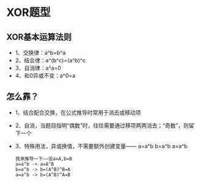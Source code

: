 # XOR题型

## XOR基本运算法则
*   1、交换律：a^b=b^a
*   2、结合律：a^(b^c)=(a^b)^c
*   3、自消律：a^a=0
*   4、和0异或不变：a^0=a

## 怎么靠？
*   1、结合配合交换，在公式推导时常用于消去或移动项
*   2、自消，当题目指明“偶数”时，往往需要通过移项两两消去；“奇数”，则留下一个
*   3、特殊用法，异或换值，不需要额外创建变量——
        a=a^b
        b=a^b
        a=a^b

        我来推导一下——设a=A,b=B
        a=a^b -> a=A^B
        b=a^b -> b=(A^B)^B=A
        a=a^b -> b=(A^B)^A=B